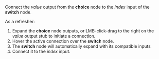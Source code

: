 Connect the *value* output from the **choice** node to the *index* input of the **switch** node.

As a refresher:

1. Expand the **choice** node outputs, or LMB-click-drag to the right on the *value* output stub to initiate a connection. 
2. Hover the active connection over the **switch** node.
3. The **switch** node will automatically expand with its compatible inputs
4. Connect it to the *index* input.
